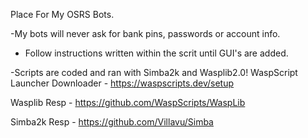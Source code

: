 Place For My OSRS Bots.

-My bots will never ask for bank pins, passwords or account info. 

- Follow instructions written within the scrit until GUI's are added.




-Scripts are coded and ran with Simba2k and Wasplib2.0!
WaspScript Launcher Downloader - https://waspscripts.dev/setup

Wasplib Resp - https://github.com/WaspScripts/WaspLib

Simba2k Resp - https://github.com/Villavu/Simba
